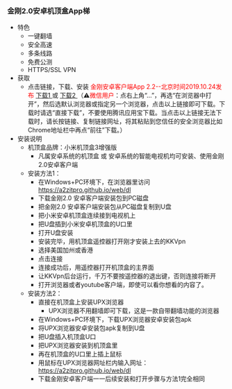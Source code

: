 ### 金刚2.0安卓机顶盒App梯
- 特色
  - 一键翻墙
  - 安全高速 
  - 多条线路 
  - 免费公测 
  - HTTPS/SSL VPN
- 获取
  - 点击链接，下载、安装<font color="Red"> 金刚安卓客户端App 2.2--北京时间2019.10.24发布 </font>[ 下载1 ](https://github.com/a2zitpro/client/releases/download/latest/app-prod-release.apk) 或 [ 下载2 ](https://myfasttrack.org/midman/dl_an_1358.php) （⚠️<font color="red">微信用户</font>：点右上角“...”，再选“在浏览器中打开”，然后选默认浏览器或指定另一个浏览器，点击以上链接即可下载。下载时请选“直接下载”，不要使用腾讯应用宝下载。当点击以上链接无法下载时，请长按链接、复制链接网址，将其粘贴到您信任的安全浏览器比如Chrome地址栏中再点“前往”下载。）
- 安装说明
  - 机顶盒品牌：小米机顶盒3增强版
    - 凡属安卓系统的机顶盒 或 安卓系统的智能电视机均可安装、使用金刚2.0安卓客户端
  - 安装方法1：
    - 在Windows+PC环境下，在浏览器里访问 https://a2zitpro.github.io/web/dl
    - 下载金刚2.0 安卓客户端安装包到PC磁盘
    - 把金刚2.0 安卓客户端安装包从PC磁盘复制到U盘
    - 把小米安卓机顶盒连续接到电视机上
    - 把U盘插到小米安卓机顶盒的U口里
    - 打开U盘安装
    - 安装完毕，用机顶盒遥控器打开刚才安装上去的KKVpn
    - 选择美国加州或香港
    - 点击连接
    - 连接成功后，用遥控器打开机顶盒的主界面
    - 让KKVpn后台运行，千万不要按遥控器的退出键，否则连接将断开
    - 打开浏览器或者youtube客户端，即使可以看你想看的内容了。
  - 安装方法2：
     - 直接在机顶盒上安装UPX浏览器
       - UPX浏览器不用翻墙即可下载，这是一款自带翻墙功能的浏览器
     - 在Windows+PC环境下，下载UPX浏览器安卓安装包apk
     - 将UPX浏览器安卓安装包apk复制到U盘
     - 把U盘插入机顶盒U口
     - 把UPX浏览器安装到机顶盒里
     - 再在机顶盒的U口里上插上鼠标
     - 用鼠标在UPX浏览器网址栏内输入网址：https://a2zitpro.github.io/web/dl
     - 下载金刚安卓客户端一一后续安装和打开步骤与方法1完全相同
